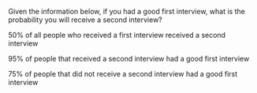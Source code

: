 Given the information below, if you had a good first interview, what is the probability you will receive a second interview?



 50% of all people who received a first interview received a second interview

 95% of people that received a second interview had a good first interview

 75% of people that did not receive a second interview had a good first interview
